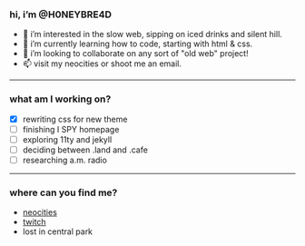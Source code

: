 
### hi, i’m @H0NEYBRE4D

- 👀 i’m interested in the slow web, sipping on iced drinks and silent hill.
- 🌱 i’m currently learning how to code, starting with html & css. 
- 💞️ i’m looking to collaborate on any sort of "old web" project!
- 📫 visit my neocities or shoot me an email.

---

### what am I working on?

- [x] rewriting css for new theme
- [ ] finishing I SPY homepage
- [ ] exploring 11ty and jekyll
- [ ] deciding between .land and .cafe
- [ ] researching a.m. radio

---

### where can you find me?
- [neocities](https://www.honeybread.neocities.org)
- [twitch](https://twitch.tv/h0neybre4d)
- lost in central park

<!---
H0NEYBRE4D/H0NEYBRE4D is a ✨ special ✨ repository because its `README.md` (this file) appears on your GitHub profile.
You can click the Preview link to take a look at your changes.
--->

